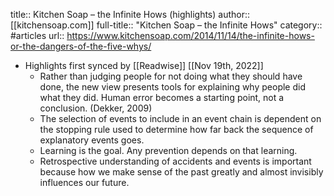 title:: Kitchen Soap  –  the Infinite Hows (highlights)
author:: [[kitchensoap.com]]
full-title:: "Kitchen Soap  –  the Infinite Hows"
category:: #articles
url:: https://www.kitchensoap.com/2014/11/14/the-infinite-hows-or-the-dangers-of-the-five-whys/

- Highlights first synced by [[Readwise]] [[Nov 19th, 2022]]
	- Rather than judging people for not doing what they should have done, the new view presents tools for explaining why people did what they did. Human error becomes a starting point, not a conclusion. (Dekker, 2009)
	- The selection of events to include in an event chain is dependent on the stopping rule used to determine how far back the sequence of explanatory events goes.
	- Learning is the goal. Any prevention depends on that learning.
	- Retrospective understanding of accidents and events is important because how we make sense of the past greatly and almost invisibly influences our future.